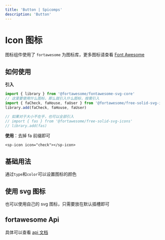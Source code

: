 ```yaml
---
title: 'Button | Spicomps'
description: 'Button'
---
```


# Icon 图标

图标组件使用了 `fortawesome` 为图标库，更多图标请查看 [Font Awesome](https://fontawesome.com/search?o=r&m=free&s=solid)

## 如何使用

**引入**

```js
import { library } from '@fortawesome/fontawesome-svg-core'
// 这里要使用什么图标，那么就引入什么图标，按需引入
import { faCheck, faHouse, faUser } from '@fortawesome/free-solid-svg-icons'
library.add(faCheck, faHouse, faUser)

// 如果对于大小不在乎，也可以全部引入
// import { fas } from '@fortawesome/free-solid-svg-icons'
// library.add(fas)
```

**使用**：去掉 fa 前缀即可

```vue
<sp-icon icon="check"></sp-icon>
```

## 基础用法

通过`type`和`color`可以设置图标的颜色

<preview path="../demos/icon/basic.vue"  />

## 使用 svg 图标

也可以使用自己的 svg 图标，只需要放在默认插槽即可

<preview path="../demos/icon/slot.vue" />

## fortawesome Api

具体可以查看 [api 文档](https://docs.fontawesome.com/web/use-with/vue/style#_top)

<preview path="../demos/icon/spin.vue" />
